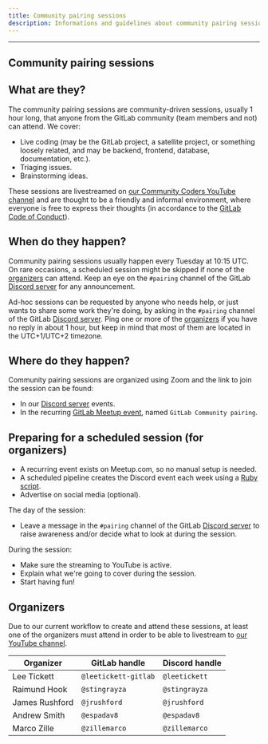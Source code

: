 ```yaml
---
title: Community pairing sessions
description: Informations and guidelines about community pairing sessions
---
```











---

## Community pairing sessions

## What are they?

The community pairing sessions are community-driven sessions, usually 1 hour long,
that anyone from the GitLab community (team members and not) can attend. We cover:

- Live coding (may be the GitLab project, a satellite project, or something loosely related,
  and may be backend, frontend, database, documentation, etc.).
- Triaging issues.
- Brainstorming ideas.

These sessions are livestreamed on [our Community Coders YouTube channel](https://www.youtube.com/@communitycodersforgitlab)
and are thought to be a friendly and informal environment, where everyone is free
to express their thoughts (in accordance to the [GitLab Code of Conduct](https://about.gitlab.com/community/contribute/code-of-conduct/)).

## When do they happen?

Community pairing sessions usually happen every Tuesday at 10:15 UTC.
On rare occasions, a scheduled session might be skipped if none of the [organizers](#organizers)
can attend.
Keep an eye on the `#pairing` channel of the GitLab [Discord server](https://discord.gg/gitlab)
for any announcement.

Ad-hoc sessions can be requested by anyone who needs help, or just wants to share
some work they're doing, by asking in the `#pairing` channel of the GitLab [Discord server](https://discord.gg/gitlab).
Ping one or more of the [organizers](#organizers) if you have no reply in about 1 hour,
but keep in mind that most of them are located in the UTC+1/UTC+2 timezone.

## Where do they happen?

Community pairing sessions are organized using Zoom and the link to join the session can be found:

- In our [Discord server](https://discord.gg/gitlab) events.
- In the recurring [GitLab Meetup event](https://www.meetup.com/gitlab-virtual-meetups/events/),
  named `GitLab Community pairing`.

## Preparing for a scheduled session (for organizers)

- A recurring event exists on Meetup.com, so no manual setup is needed.
- A scheduled pipeline creates the Discord event each week using a [Ruby script](https://gitlab.com/gitlab-org/developer-relations/contributor-success/toolbox/-/blob/main/bin/create_discord_event.rb?ref_type=heads).
- Advertise on social media (optional).

The day of the session:

- Leave a message in the `#pairing` channel of the GitLab [Discord server](https://discord.gg/gitlab)
  to raise awareness and/or decide what to look at during the session.

During the session:

- Make sure the streaming to YouTube is active.
- Explain what we're going to cover during the session.
- Start having fun!

## Organizers

Due to our current workflow to create and attend these sessions, at least one of
the organizers must attend in order to be able to livestream to [our YouTube channel](https://www.youtube.com/@communitycodersforgitlab).

| Organizer       | GitLab handle         | Discord handle  |
| ---             | ---                   | ---             |
| Lee Tickett     | `@leetickett-gitlab`  | `@leetickett`   |
| Raimund Hook    | `@stingrayza`         | `@stingrayza`   |
| James Rushford  | `@jrushford`          | `@jrushford`    |
| Andrew Smith    | `@espadav8`           | `@espadav8`     |
| Marco Zille     | `@zillemarco`         | `@zillemarco`   |
